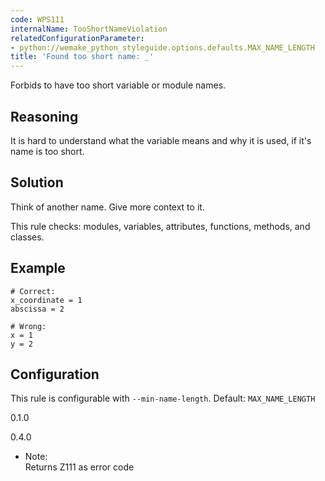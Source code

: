 ```yaml
---
code: WPS111
internalName: TooShortNameViolation
relatedConfigurationParameter:
- python://wemake_python_styleguide.options.defaults.MAX_NAME_LENGTH
title: 'Found too short name: _'
---
```


Forbids to have too short variable or module names.

## Reasoning
It is hard to understand what the variable means and why it is used,
if it's name is too short.

## Solution
Think of another name. Give more context to it.

This rule checks: modules, variables, attributes, functions, methods,
and classes.

## Example

    # Correct:
    x_coordinate = 1
    abscissa = 2
    
    # Wrong:
    x = 1
    y = 2

## Configuration
This rule is configurable with `--min-name-length`. Default:
`MAX_NAME_LENGTH`

<div class="versionadded">

0.1.0

</div>

<div class="versionchanged">

0.4.0

</div>

  - Note:  
    Returns Z111 as error code